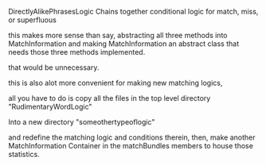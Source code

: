 DirectlyAlikePhrasesLogic Chains together conditional 
logic for match, miss, or superfluous

this makes more sense than say, abstracting all three methods into MatchInformation
and making MatchInformation an abstract class
that needs those three methods implemented. 

that would be unnecessary.

this is also alot more convenient for making new matching logics, 

all you have to do is copy all the files in the top level directory "RudimentaryWordLogic"

Into a new directory "someothertypeoflogic"

and redefine the matching logic and conditions therein, then, make another MatchInformation
Container in the matchBundles members to house those statistics.
